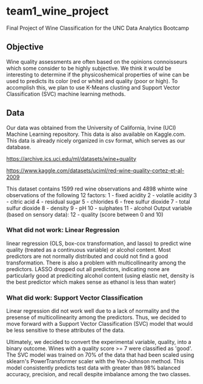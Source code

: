 # team1_wine_project
Final Project of Wine Classification for the UNC Data Analytics Bootcamp

## Objective
Wine quality assessments are often based on the opinions connoisseurs which some consider to be highly subjective. We think it would be interesting to determine if the physicoshemical properties of wine can be used to predicts its color (red or white) and quality (poor or high). To accomplish this, we plan to use K-Means clusting and Support Vector Classification (SVC) machine learning methods.

## Data

Our data was obtained from the University of California, Irvine (UCI) Machine Learning repository. This data is also available on Kaggle.com. This data is already nicely organized in csv format, which serves as our database.

https://archive.ics.uci.edu/ml/datasets/wine+quality

https://www.kaggle.com/datasets/uciml/red-wine-quality-cortez-et-al-2009

This dataset contains 1599 red wine observations and 4898 whinte wine observations of the following 12 factors:
   1 - fixed acidity
   2 - volatile acidity
   3 - citric acid
   4 - residual sugar
   5 - chlorides
   6 - free sulfur dioxide
   7 - total sulfur dioxide
   8 - density
   9 - pH
   10 - sulphates
   11 - alcohol
   Output variable (based on sensory data): 
   12 - quality (score between 0 and 10)

### What did not work: Linear Regression

linear regression (OLS, box-cox transformation, and lasso) to predict wine quality (treated as a continuous variable) or alcohol content. Most predictors are not normally distributed and could not find a good transformation. There is also a problem with multicollinearity among the predictors. LASSO dropped out all predictors, indicating none are particularly good at prediciting alcohol content (using elastic net, density is the best predictor which makes sense as ethanol is less than water)

### What did work: Support Vector Classification

Linear regression did not work well due to a lack of normality and the presense of multicollinearity among the predictors. Thus, we decided to move forward with a Support Vector Classification (SVC) model that would be less sensitive to these attributes of the data.

Ultimately, we decided to convert the experimental variable, quality, into a binary outcome. Wines with a quality score >= 7 were classified as 'good'. The SVC model was trained on 70% of the data that had been scaled using sklearn's PowerTransformer scaler with the Yeo-Johnson method. This model consistently predicts test data with greater than 98% balanced accuracy, precision, and recall despite imbalance among the two classes. 

